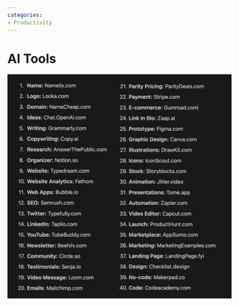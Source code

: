 ```yaml
---
categories:
- Productivity
---
```

# AI Tools

![](../files/6f68e1d7-5e05-43f4-94f6-a1c16048a207.png)